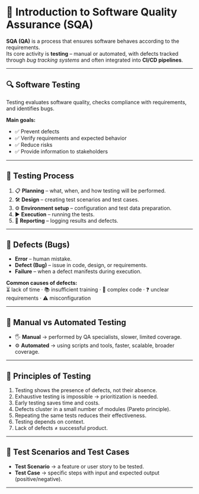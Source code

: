 # 🧪 Introduction to Software Quality Assurance (SQA)

**SQA (QA)** is a process that ensures software behaves according to the requirements.  
Its core activity is **testing** – manual or automated, with defects tracked through *bug tracking systems* and often integrated into **CI/CD pipelines**.  

---

## 🔍 Software Testing
Testing evaluates software quality, checks compliance with requirements, and identifies bugs.  

**Main goals:**
- ✅ Prevent defects  
- ✅ Verify requirements and expected behavior  
- ✅ Reduce risks  
- ✅ Provide information to stakeholders  

---

## 🔄 Testing Process
1. 📋 **Planning** – what, when, and how testing will be performed.  
2. 🛠 **Design** – creating test scenarios and test cases.  
3. ⚙️ **Environment setup** – configuration and test data preparation.  
4. ▶️ **Execution** – running the tests.  
5. 📑 **Reporting** – logging results and defects.  

---

## 🐞 Defects (Bugs)
- **Error** – human mistake.  
- **Defect (Bug)** – issue in code, design, or requirements.  
- **Failure** – when a defect manifests during execution.  

**Common causes of defects:**  
⏳ lack of time · 📚 insufficient training · 🧩 complex code · ❓ unclear requirements · ⚠️ misconfiguration  

---

## 🤖 Manual vs Automated Testing
- 🖐 **Manual** → performed by QA specialists, slower, limited coverage.  
- ⚙️ **Automated** → using scripts and tools, faster, scalable, broader coverage.  

---

## 📜 Principles of Testing
1. Testing shows the presence of defects, not their absence.  
2. Exhaustive testing is impossible → prioritization is needed.  
3. Early testing saves time and costs.  
4. Defects cluster in a small number of modules (Pareto principle).  
5. Repeating the same tests reduces their effectiveness.  
6. Testing depends on context.  
7. Lack of defects ≠ successful product.  

---

## 🧩 Test Scenarios and Test Cases
- **Test Scenario** → a feature or user story to be tested.  
- **Test Case** → specific steps with input and expected output (positive/negative).  

---
